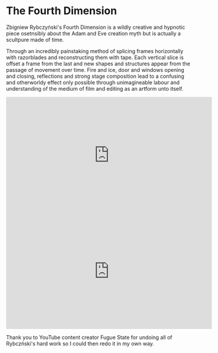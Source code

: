 # The Fourth Dimension

Zbigniew Rybczyński's Fourth Dimension is a wildly creative and hypnotic piece osetnsibly about the Adam and Eve creation myth but is actually a scultpure made of time.

Through an incredibly painstaking method of splicing frames horizontally with razorblades and reconstructing them with tape. Each vertical slice is offset a frame from the last and new shapes and structures appear from the passage of movement over time. Fire and ice, door and windows opening and closing, reflections and strong stage composition lead to a confusing and otherworldy effect only possible through unimagineable labour and understanding of the medium of film and editing as an artform unto itself.

<iframe width="560" height="315" src="https://www.youtube.com/embed/LlVh0TCDDgU?si=M2fR83aKeWDCnAgS" title="YouTube video player" frameborder="0" allow="accelerometer; autoplay; clipboard-write; encrypted-media; gyroscope; picture-in-picture; web-share" referrerpolicy="strict-origin-when-cross-origin" allowfullscreen></iframe>

<iframe width="560" height="315" src="https://www.youtube.com/embed/5FbTcmEdRL4?si=QJnVG61iaLFLWyKj" title="YouTube video player" frameborder="0" allow="accelerometer; autoplay; clipboard-write; encrypted-media; gyroscope; picture-in-picture; web-share" referrerpolicy="strict-origin-when-cross-origin" allowfullscreen></iframe>

Thank you to YouTube content creator Fugue State for undoing all of Rybczński's hard work so I could then redo it in my own way.
